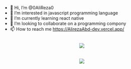 - 👋 Hi, I’m @0AliReza0
- 👀 I’m interested in javascript programming language
- 🌱 I’m currently learning react native
- 💞️ I’m looking to collaborate on a programming compony
- 📫 How to reach me https://AlirezaAbd-dev.vercel.app/

<br/>
<div align="center" style="display: flex; flex-direction: column; align-items: center;">
<img src="https://github-readme-stats.vercel.app/api/top-langs/?username=AlirezaAbd-dev" />
<br/> 
<br/>
<img src="https://github-readme-stats.vercel.app/api?username=AlirezaAbd-dev" />
</div>

